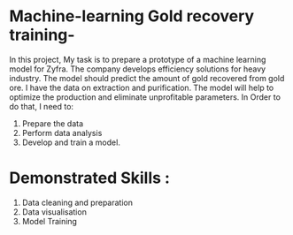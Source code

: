 # Machine-learning Gold recovery training-
In this project, My task is to prepare a prototype of a machine learning model for Zyfra. The company develops efficiency solutions for heavy industry. The model should predict the amount of gold recovered from gold ore. I have the data on extraction and purification. The model will help to optimize the production and eliminate unprofitable parameters. 
In Order to do that, I need to:  
1. Prepare the data
2. Perform data analysis
3. Develop and train a model.

# Demonstrated Skills :
1. Data cleaning and preparation 
2. Data visualisation 
3. Model Training 
